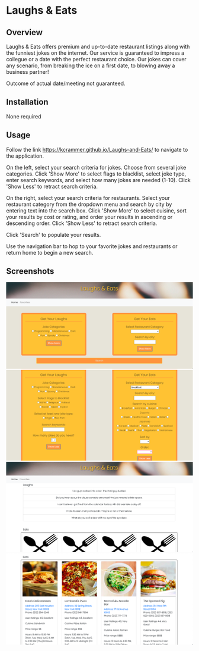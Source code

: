 # Laughs & Eats

## Overview

Laughs & Eats offers premium and up-to-date restaurant listings along with the funniest jokes on the internet. Our service is guaranteed to impress a collegue or a date with the perfect restaurant choice. Our jokes can cover any scenario, from breaking the ice on a first date, to blowing away a business partner!

Outcome of actual date/meeting not guaranteed.

## Installation

None required

## Usage

Follow the link https://kcrammer.github.io/Laughs-and-Eats/ to navigate to the application. 

On the left, select your search criteria for jokes. Choose from several joke categories. Click 'Show More' to select flags to blacklist, select joke type, enter search keywords, and select how many jokes are needed (1-10). Click 'Show Less' to retract search criteria.

On the right, select your search criteria for restaurants. Select your restaurant category from the dropdown menu and search by city by entering text into the search box. Click 'Show More' to select cuisine, sort your results by cost or rating, and order your results in ascending or descending order. Click 'Show Less' to retract search criteria.

Click 'Search' to populate your results. 

Use the navigation bar to hop to your favorite jokes and restaurants or return home to begin a new search.

## Screenshots

![alt text](assets/images/Laughs-Eats-Screenshot.png)
![alt text](assets/images/Laughs-Eats-Screenshot2.png)
![alt text](assets/images/Laughs-Eats-Screenshot3.png)
![alt text](assets/images/Laughs-Eats-Screenshot4.png)
